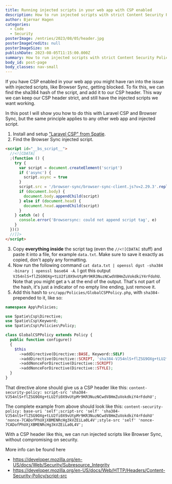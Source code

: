 ```yaml
---
title: Running injected scripts in your web app with CSP enabled
description: How to run injected scripts with strict Content Security Policy (CSP) headers enabled, without compromising on security.
author: Bjørnar Hagen
categories:
  - Code
  - Security
posterImage: /entries/2023/08/05/header.jpg
posterImageCredits: null
posterImageSize: sm
publishDate: 2023-08-05T11:15:00.000Z
summary: How to run injected scripts with strict Content Security Policy (CSP) headers enabled, without compromising on security.
body_id: post-page
body_classes: nav-small
---
```


If you have CSP enabled in your web app you might have ran into the issue with injected scripts, like Browser Sync, getting blocked.
To fix this, we can find the sha384 hash of the script, and add it to our CSP header. This way we can keep our CSP header strict, and still have the injected scripts we want working.

In this post I will show you how to do this with Laravel CSP and Browser Sync, but the same principle applies to any other web app and injected script.

1. Install and setup <a href="https://github.com/spatie/laravel-csp" target="_blank">"Laravel CSP" from Spatie</a>.
2. Find the Browser Sync injected script.

```html
<script id="__bs_script__">
  //<![CDATA[
  ;(function () {
    try {
      var script = document.createElement('script')
      if ('async') {
        script.async = true
      }
      script.src = '/browser-sync/browser-sync-client.js?v=2.29.3'.replace('HOST', location.hostname)
      if (document.body) {
        document.body.appendChild(script)
      } else if (document.head) {
        document.head.appendChild(script)
      }
    } catch (e) {
      console.error('Browsersync: could not append script tag', e)
    }
  })()
  //]]>
</script>
```

3. Copy **everything inside** the script tag (even the `//<![CDATA[` stuff) and paste it into a file, for example `data.txt`.
   Make sure to save it exactly as copied, don't apply any formatting.
4. Now run the following command `cat data.txt | openssl dgst -sha384 -binary | openssl base64 -A`. I got this output `VJ54nlS+flZSG9OXg+tLU2fi0X9vUtpMr9KR3NuzNCwdV8HmZuVokdkiY4rFdohU`. Note that you might get a `%` at the end of the output. That's not part of the hash, it's just a indicator of no empty line ending, just remove it.
5. Add this hash to `src/app/Policies/GlobalCSPPolicy.php`, with `sha384-` prepended to it, like so:

```php
namespace App\Policies;

use Spatie\Csp\Directive;
use Spatie\Csp\Keyword;
use Spatie\Csp\Policies\Policy;

class GlobalCSPPolicy extends Policy {
  public function configure()
  {
    $this
      ->addDirective(Directive::BASE, Keyword::SELF)
      ->addDirective(Directive::SCRIPT, 'sha384-VJ54nlS+flZSG9OXg+tLU2fi0X9vUtpMr9KR3NuzNCwdV8HmZuVokdkiY4rFdohU') // Browser Sync 2.29.3
      ->addNonceForDirective(Directive::SCRIPT)
      ->addNonceForDirective(Directive::STYLE);
  }
}
```

That directive alone should give us a CSP header like this: `content-security-policy: script-src 'sha384-VJ54nlS+flZSG9OXg+tLU2fi0X9vUtpMr9KR3NuzNCwdV8HmZuVokdkiY4rFdohU';`

The complete example from above should look like this: `content-security-policy: base-uri 'self';script-src 'self' 'sha384-VJ54nlS+flZSG9OXg+tLU2fi0X9vUtpMr9KR3NuzNCwdV8HmZuVokdkiY4rFdohU' 'nonce-7CADofPhUXjXBMENRcHg3kVZEiLa0L4V';style-src 'self' 'nonce-7CADofPhUXjXBMENRcHg3kVZEiLa0L4V';`

With a CSP header like this, we can run injected scripts like Browser Sync, without compromising on security.

More info can be found here

- https://developer.mozilla.org/en-US/docs/Web/Security/Subresource_Integrity
- https://developer.mozilla.org/en-US/docs/Web/HTTP/Headers/Content-Security-Policy/script-src
